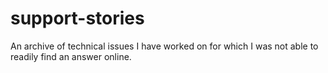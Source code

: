 # support-stories
An archive of technical issues I have worked on for which I was not able to readily find an answer online.
